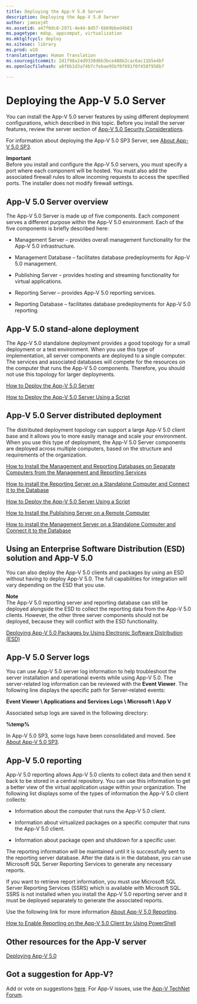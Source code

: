 ```yaml
---
title: Deploying the App-V 5.0 Server
description: Deploying the App-V 5.0 Server
author: jamiejdt
ms.assetid: a47f0dc8-2971-4e4d-8d57-6b69bbed4b63
ms.pagetype: mdop, appcompat, virtualization
ms.mktglfcycl: deploy
ms.sitesec: library
ms.prod: w10
translationtype: Human Translation
ms.sourcegitcommit: 2d1f98a24d9330d6b3bce488b2cac6ac11b5e4bf
ms.openlocfilehash: a8f6b1d3a74b7cfebae95bf0f691f0f458f958b7

---
```



# Deploying the App-V 5.0 Server


You can install the App-V 5.0 server features by using different deployment configurations, which described in this topic. Before you install the server features, review the server section of [App-V 5.0 Security Considerations](app-v-50-security-considerations.md).

For information about deploying the App-V 5.0 SP3 Server, see [About App-V 5.0 SP3](about-app-v-50-sp3.md#bkmk-migrate-to-50sp3).

**Important**  
Before you install and configure the App-V 5.0 servers, you must specify a port where each component will be hosted. You must also add the associated firewall rules to allow incoming requests to access the specified ports. The installer does not modify firewall settings.

 

## <a href="" id="---------app-v-5-0-server-overview"></a> App-V 5.0 Server overview


The App-V 5.0 Server is made up of five components. Each component serves a different purpose within the App-V 5.0 environment. Each of the five components is briefly described here:

-   Management Server – provides overall management functionality for the App-V 5.0 infrastructure.

-   Management Database – facilitates database predeployments for App-V 5.0 management.

-   Publishing Server – provides hosting and streaming functionality for virtual applications.

-   Reporting Server – provides App-V 5.0 reporting services.

-   Reporting Database – facilitates database predeployments for App-V 5.0 reporting.

## <a href="" id="---------app-v-5-0-stand-alone-deployment"></a> App-V 5.0 stand-alone deployment


The App-V 5.0 standalone deployment provides a good topology for a small deployment or a test environment. When you use this type of implementation, all server components are deployed to a single computer. The services and associated databases will compete for the resources on the computer that runs the App-V 5.0 components. Therefore, you should not use this topology for larger deployments.

[How to Deploy the App-V 5.0 Server](how-to-deploy-the-app-v-50-server-50sp3.md)

[How to Deploy the App-V 5.0 Server Using a Script](how-to-deploy-the-app-v-50-server-using-a-script.md)

## <a href="" id="---------app-v-5-0-server-distributed-deployment"></a> App-V 5.0 Server distributed deployment


The distributed deployment topology can support a large App-V 5.0 client base and it allows you to more easily manage and scale your environment. When you use this type of deployment, the App-V 5.0 Server components are deployed across multiple computers, based on the structure and requirements of the organization.

[How to Install the Management and Reporting Databases on Separate Computers from the Management and Reporting Services](how-to-install-the-management-and-reporting-databases-on-separate-computers-from-the-management-and-reporting-services.md)

[How to install the Reporting Server on a Standalone Computer and Connect it to the Database](how-to-install-the-reporting-server-on-a-standalone-computer-and-connect-it-to-the-database.md)

[How to Deploy the App-V 5.0 Server Using a Script](how-to-deploy-the-app-v-50-server-using-a-script.md)

[How to Install the Publishing Server on a Remote Computer](how-to-install-the-publishing-server-on-a-remote-computer.md)

[How to install the Management Server on a Standalone Computer and Connect it to the Database](how-to-install-the-management-server-on-a-standalone-computer-and-connect-it-to-the-database.md)

## Using an Enterprise Software Distribution (ESD) solution and App-V 5.0


You can also deploy the App-V 5.0 clients and packages by using an ESD without having to deploy App-V 5.0. The full capabilities for integration will vary depending on the ESD that you use.

**Note**  
The App-V 5.0 reporting server and reporting database can still be deployed alongside the ESD to collect the reporting data from the App-V 5.0 clients. However, the other three server components should not be deployed, because they will conflict with the ESD functionality.

 

[Deploying App-V 5.0 Packages by Using Electronic Software Distribution (ESD)](deploying-app-v-50-packages-by-using-electronic-software-distribution--esd-.md)

## <a href="" id="---------app-v-5-0-server-logs"></a> App-V 5.0 Server logs


You can use App-V 5.0 server log information to help troubleshoot the server installation and operational events while using App-V 5.0. The server-related log information can be reviewed with the **Event Viewer**. The following line displays the specific path for Server-related events:

**Event Viewer \\ Applications and Services Logs \\ Microsoft \\ App V**

Associated setup logs are saved in the following directory:

**%temp%**

In App-V 5.0 SP3, some logs have been consolidated and moved. See [About App-V 5.0 SP3](about-app-v-50-sp3.md#bkmk-event-logs-moved).

## <a href="" id="---------app-v-5-0-reporting"></a> App-V 5.0 reporting


App-V 5.0 reporting allows App-V 5.0 clients to collect data and then send it back to be stored in a central repository. You can use this information to get a better view of the virtual application usage within your organization. The following list displays some of the types of information the App-V 5.0 client collects:

-   Information about the computer that runs the App-V 5.0 client.

-   Information about virtualized packages on a specific computer that runs the App-V 5.0 client.

-   Information about package open and shutdown for a specific user.

The reporting information will be maintained until it is successfully sent to the reporting server database. After the data is in the database, you can use Microsoft SQL Server Reporting Services to generate any necessary reports.

If you want to retrieve report information, you must use Microsoft SQL Server Reporting Services (SSRS) which is available with Microsoft SQL. SSRS is not installed when you install the App-V 5.0 reporting server and it must be deployed separately to generate the associated reports.

Use the following link for more information [About App-V 5.0 Reporting](about-app-v-50-reporting.md).

[How to Enable Reporting on the App-V 5.0 Client by Using PowerShell](how-to-enable-reporting-on-the-app-v-50-client-by-using-powershell.md)

## Other resources for the App-V server


[Deploying App-V 5.0](deploying-app-v-50.md)

## Got a suggestion for App-V?


Add or vote on suggestions [here](http://appv.uservoice.com/forums/280448-microsoft-application-virtualization). For App-V issues, use the [App-V TechNet Forum](https://social.technet.microsoft.com/Forums/home?forum=mdopappv).

 

 








<!--HONumber=Jun16_HO4-->


